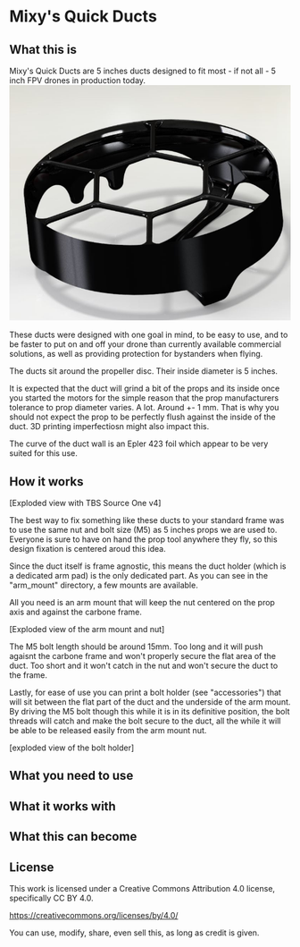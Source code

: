 # Mixy's Quick Ducts
## What this is
Mixy's Quick Ducts are 5 inches ducts designed to fit most - if not all - 5 inch FPV drones in production today.
![Alt text](pics_and_renders/duct5in_1.JPG?raw=true "Title")

These ducts were designed with one goal in mind, to be easy to use, and to be faster to put on and off your drone than currently available commercial solutions, as well as providing protection for bystanders when flying.

The ducts sit around the propeller disc. Their inside diameter is 5 inches.

It is expected that the duct will grind a bit of the props and its inside once you started the motors for the simple reason that the prop manufacturers tolerance to prop diameter varies. A lot. Around +- 1 mm. That is why you should not expect the prop to be perfectly flush against the inside of the duct.
3D printing imperfectiosn might also impact this.

The curve of the duct wall is an Epler 423 foil which appear to be very suited for this use.

## How it works

[Exploded view with TBS Source One v4]

The best way to fix something like these ducts to your standard frame was to use the same nut and bolt size (M5) as 5 inches props we are used to.
Everyone is sure to have on hand the prop tool anywhere they fly, so this design fixation is centered aroud this idea.

Since the duct itself is frame agnostic, this means the duct holder (which is a dedicated arm pad) is the only dedicated part.
As you can see in the "arm_mount" directory, a few mounts are available.

All you need is an arm mount that will keep the nut centered on the prop axis and against the carbone frame.

[Exploded view of the arm mount and nut]

The M5 bolt length should be around 15mm. Too long and it will push agaisnt the carbone frame and won't properly secure the flat area of the duct. Too short and it won't catch in the nut and won't secure the duct to the frame.

Lastly, for ease of use you can print a bolt holder (see "accessories") that will sit between the flat part of the duct and the underside of the arm mount. By driving the M5 bolt though this while it is in its definitive position, the bolt threads will catch and make the bolt secure to the duct, all the while it will be able to be released easily from the arm mount nut.

[exploded view of the bolt holder]

## What you need to use



## What it works with

## What this can become

## License
This work is licensed under a Creative Commons Attribution 4.0 license, specifically CC BY 4.0.

https://creativecommons.org/licenses/by/4.0/

You can use, modify, share, even sell this, as long as credit is given.

